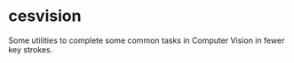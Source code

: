 cesvision
=========

Some utilities to complete some common tasks in Computer Vision in fewer key strokes.
